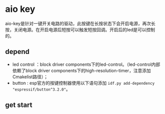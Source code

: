 # aio key

aio-key是针对一键开关电路的驱动，此按键在长按状态下会开启电源，再次长按，关闭电源。在开启电源后短按可以触发短按回调。开启后的led是可以控制的。

## depend
- led control ：block driver components下的led-control。（led-control内部依赖了block driver components下的high-resolution-timer，注意添加Cmakelist路径）；
- button : esp官方的按键控制器使用以下语句添加 ```idf.py add-dependency "espressif/button^3.2.0"```。

## get start
